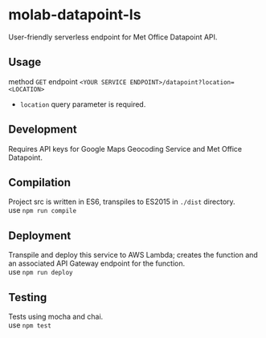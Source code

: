 # molab-datapoint-ls
User-friendly serverless endpoint for Met Office Datapoint API.

## Usage
method `GET` endpoint `<YOUR SERVICE ENDPOINT>/datapoint?location=<LOCATION>`  
* `location` query parameter is required.  


## Development
Requires API keys for Google Maps Geocoding Service and Met Office Datapoint.

## Compilation
Project src is written in ES6, transpiles to ES2015 in `./dist` directory.   
use `npm run compile`

## Deployment
Transpile and deploy this service to AWS Lambda; creates the function and an associated API Gateway endpoint for the function.  
use `npm run deploy`

## Testing
Tests using mocha and chai.  
use `npm test`


